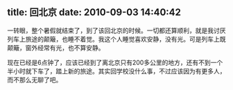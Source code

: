 title: 回北京
date: 2010-09-03 14:40:42
---

一转眼，整个暑假就结束了，到了该回北京的时候。一切都还算顺利，就是我讨厌列车上旅途的颠簸，也睡不着觉。我这个人睡觉喜欢安静，没有光。可是列车上既颠簸，窗外经常有光，也不算安静。

现在已经是6点钟了，应该已经到了离北京只有200多公里的地方，还有不到一个半小时就下车了，踏上新的旅途。其实回学校没什么事，不过应该因为有更多人，而不那么无聊了吧。